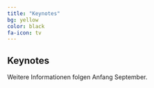 ```yaml
---
title: "Keynotes"
bg: yellow
color: black
fa-icon: tv
---
```


## Keynotes

Weitere Informationen folgen Anfang September.
